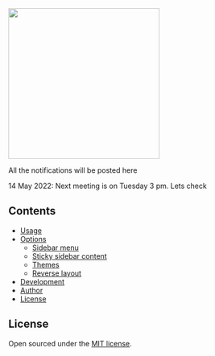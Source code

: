 
<img src="https://github.com/shongi-yd/QML/blob/main/img/Quantum_Machine_Learning.jpg" width="300"/>

All the notifications will be posted here

14 May 2022: Next meeting is on Tuesday 3 pm. 
Lets check



## Contents

- [Usage](#usage)
- [Options](#options)
  - [Sidebar menu](#sidebar-menu)
  - [Sticky sidebar content](#sticky-sidebar-content)
  - [Themes](#themes)
  - [Reverse layout](#reverse-layout)
- [Development](#development)
- [Author](#author)
- [License](#license)





## License

Open sourced under the [MIT license](LICENSE.md).

